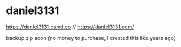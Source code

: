 # daniel3131
https://daniel3131.carrd.co // https://daniel3131.com/


backup zip soon (no money to purchase, I created this like years ago)
